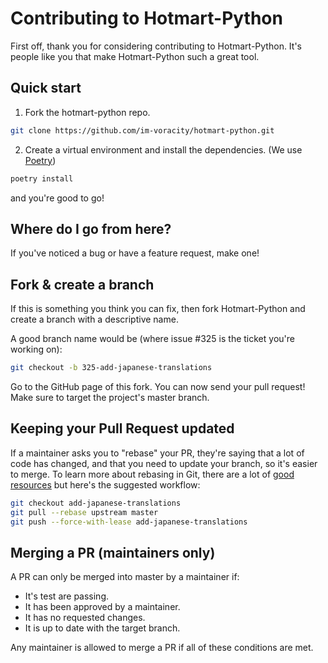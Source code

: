 # Contributing to Hotmart-Python

First off, thank you for considering contributing to Hotmart-Python. It's people like you that make
Hotmart-Python such a great tool.

## Quick start

1. Fork the hotmart-python repo.

```bash
git clone https://github.com/im-voracity/hotmart-python.git
```

2. Create a virtual environment and install the dependencies. (We
   use [Poetry](https://python-poetry.org/))

```bash
poetry install
```

and you're good to go!

## Where do I go from here?

If you've noticed a bug or have a feature request, make one!

## Fork & create a branch

If this is something you think you can fix, then fork Hotmart-Python and create a branch with a
descriptive name.

A good branch name would be (where issue #325 is the ticket you're working on):

```bash
git checkout -b 325-add-japanese-translations
```

Go to the GitHub page of this fork. You can now send your pull request! Make sure to target the
project's master branch.

## Keeping your Pull Request updated

If a maintainer asks you to "rebase" your PR, they're saying that a lot of code has changed, and
that you need to update your branch, so it's easier to merge. To learn more about rebasing in Git,
there are a lot of [good resources](https://git-scm.com/book/en/v2/Git-Branching-Rebasing) but
here's the suggested workflow:

```bash
git checkout add-japanese-translations
git pull --rebase upstream master
git push --force-with-lease add-japanese-translations
```

## Merging a PR (maintainers only)

A PR can only be merged into master by a maintainer if:

- It's test are passing.
- It has been approved by a maintainer.
- It has no requested changes.
- It is up to date with the target branch.

Any maintainer is allowed to merge a PR if all of these conditions are met.
